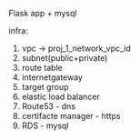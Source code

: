 
Flask app + mysql 

infra:
1. vpc -> proj_1_network_vpc_id
2. subnet(public+private)
3. route table
4. internetgateway
5. target group
6. elastic load balancer
7. Route53 - dns
8. certifacte manager - https
9. RDS - mysql 